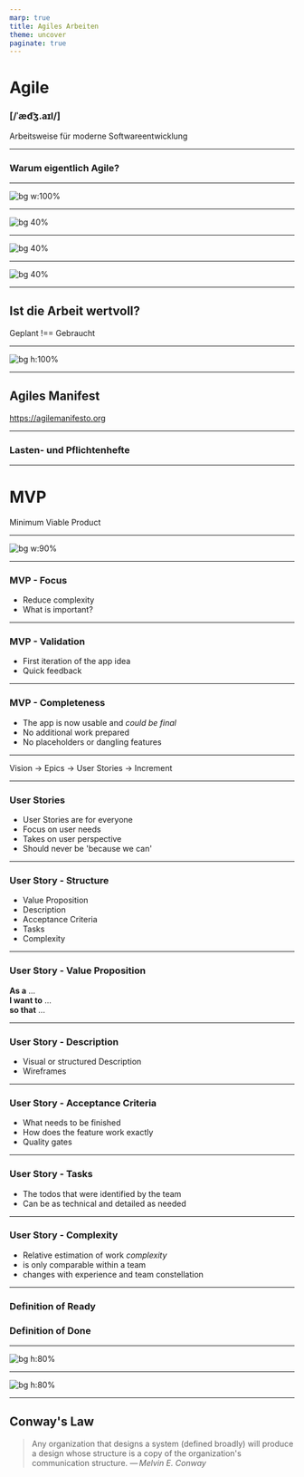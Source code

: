 ```yaml
---
marp: true
title: Agiles Arbeiten
theme: uncover
paginate: true
---
```


<!-- _paginate: false -->

# Agile

### [/ˈæd͡ʒ.aɪl/]

Arbeitsweise für moderne Softwareentwicklung

<!-- This is presenter note. You can write down notes through HTML comment. -->

---

### Warum eigentlich Agile?

<!-- wer hat schonmal was gehört? -->
<!-- klassische projekte/methoden -->
<!-- vorstellbare probleme? -->

---

![bg w:100%](./assets/project-resolution.png)

<!-- CHAOS report von standish group -->
<!-- 5 jahre mit insgesamt >25k projekten -->
<!-- https://standishgroup.com/sample_research_files/CHAOSReport2015-Final.pdf -->

---

![bg 40%](./assets/on-budget.png)

<!-- weder on budget -->

---

![bg 40%](./assets/on-time.png)

<!-- noch on time -->

---

![bg 40%](./assets/on-target.png)

<!-- oder zum richtigen thema -->

---

## Ist die Arbeit wertvoll?

Geplant !== Gebraucht

<!-- oft echt ungleich -->
<!-- klassisch langer vorlauf -->
<!-- projekt umfasst das ganze produkt mit allen features -->

---

![bg h:100%](./assets/project-size.png)

---

## Agiles Manifest

https://agilemanifesto.org

<!-- relevante branchenleute -->
<!-- 2001 -->

---

### Lasten- und Pflichtenhefte

<!-- last: komplette feature anforderung -->
<!-- pflicht: detailliertes angebot der umsetzung -->
<!-- statisch / wasserfall -->

---

# MVP

Minimum Viable Product

<!-- früh am markt, ausprobieren, evaluieren. -->
<!-- man hat vermutungen *assumptions* getroffen -->
<!-- können zutreffen, müssen aber nicht -->
<!-- time and material -->

---

![bg w:90%](./assets/3pillarsofempiricism.png)

<!-- https://www.scrum.org/resources/blog/three-pillars-empiricism-scrum
 -->

---

### MVP - Focus

- Reduce complexity
- What is important?

---

### MVP - Validation

- First iteration of the app idea
- Quick feedback

---

### MVP - Completeness

- The app is now usable and _could be final_
- No additional work prepared
- No placeholders or dangling features

---

Vision → Epics → User Stories → Increment

<!-- vision: gemeinsame produktvision / gemeinsames ziel -->
<!-- epic: grobe idee eines features -->
<!-- story: customer journey -->
<!-- increment: auslieferbares ding -->

---

### User Stories

- User Stories are for everyone
- Focus on user needs
- Takes on user perspective
- Should never be 'because we can'

---

### User Story - Structure

- Value Proposition
- Description
- Acceptance Criteria
- Tasks
- Complexity

<!-- team decides on look -->

---

### User Story - Value Proposition

**As a** ...  
**I want to** ...  
**so that** ...

<!-- should be non technical -->
<!-- role is persona -->
<!-- goal to achieve -->
<!-- way to achieve goal -->

---

### User Story - Description

- Visual or structured Description
- Wireframes

<!-- mix of business and technical description -->

---

### User Story - Acceptance Criteria

- What needs to be finished
- How does the feature work exactly
- Quality gates

---

### User Story - Tasks

- The todos that were identified by the team
- Can be as technical and detailed as needed

<!-- is usually empty -->

---

### User Story - Complexity

- Relative estimation of work _complexity_
- is only comparable within a team
- changes with experience and team constellation

---

### Definition of Ready

###

### Definition of Done

<!-- Ready to work on -->
<!-- Ready to deliver -->

---

![bg h:80%](assets/scrum-framework.jpg)

<!-- https://jimchristie.me/blog/scrum-graphic/ -->

---

![bg h:80%](assets/ScrumValues-1000.png)

<!-- team muss werte teilen -->
<!-- nicht zu großes team, nicht zu klein -->
<!-- enabled -->
<!-- cross functional -->

<!-- https://www.scrum.org/resources/blog/5-scrum-values-take-center-stage -->

---

## Conway's Law

> Any organization that designs a system (defined broadly) will produce a design whose structure is a copy of the organization's communication structure.
> _— Melvin E. Conway_
